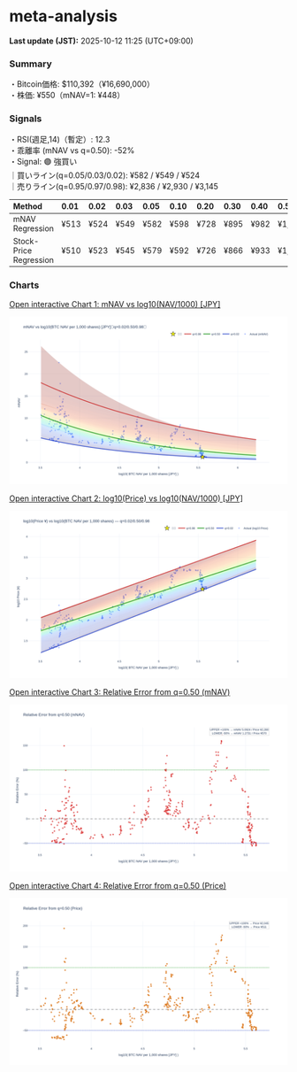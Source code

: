 # meta-analysis


<!--REPORT:START-->
**Last update (JST):** 2025-10-12 11:25 (UTC+09:00)

### Summary
・Bitcoin価格: $110,392（¥16,690,000）  
・株価: ¥550（mNAV=1: ¥448）

### Signals
・RSI(週足,14)（暫定）: 12.3  
・乖離率 (mNAV vs q=0.50): -52%  
・Signal: 🟣 強買い  
｜買いライン(q=0.05/0.03/0.02): ¥582 / ¥549 / ¥524  
｜売りライン(q=0.95/0.97/0.98): ¥2,836 / ¥2,930 / ¥3,145

| Method                 | 0.01   | 0.02   | 0.03   | 0.05   | 0.10   | 0.20   | 0.30   | 0.40   | 0.50   | 0.60   | 0.70   | 0.80   | 0.90   | 0.95   | 0.97   | 0.98   | 0.99   |
|:-----------------------|:-------|:-------|:-------|:-------|:-------|:-------|:-------|:-------|:-------|:-------|:-------|:-------|:-------|:-------|:-------|:-------|:-------|
| mNAV Regression        | ¥513   | ¥524   | ¥549   | ¥582   | ¥598   | ¥728   | ¥895   | ¥982   | ¥1,140 | ¥1,313 | ¥1,488 | ¥1,870 | ¥2,473 | ¥2,836 | ¥2,930 | ¥3,145 | ¥3,108 |
| Stock-Price Regression | ¥510   | ¥523   | ¥545   | ¥579   | ¥592   | ¥726   | ¥866   | ¥933   | ¥1,022 | ¥1,188 | ¥1,398 | ¥1,809 | ¥2,326 | ¥2,519 | ¥2,589 | ¥2,821 | ¥2,835 |

### Charts
[Open interactive Chart 1: mNAV vs log10(NAV/1000) [JPY]](https://tkzm240.github.io/meta-analysis/fig1.html)

![fig1](assets/fig1.png)

[Open interactive Chart 2: log10(Price) vs log10(NAV/1000) [JPY]](https://tkzm240.github.io/meta-analysis/fig2.html)

![fig2](assets/fig2.png)

[Open interactive Chart 3: Relative Error from q=0.50 (mNAV)](https://tkzm240.github.io/meta-analysis/fig3.html)

![fig3](assets/fig3.png)

[Open interactive Chart 4: Relative Error from q=0.50 (Price)](https://tkzm240.github.io/meta-analysis/fig4.html)

![fig4](assets/fig4.png)
<!--REPORT:END-->
